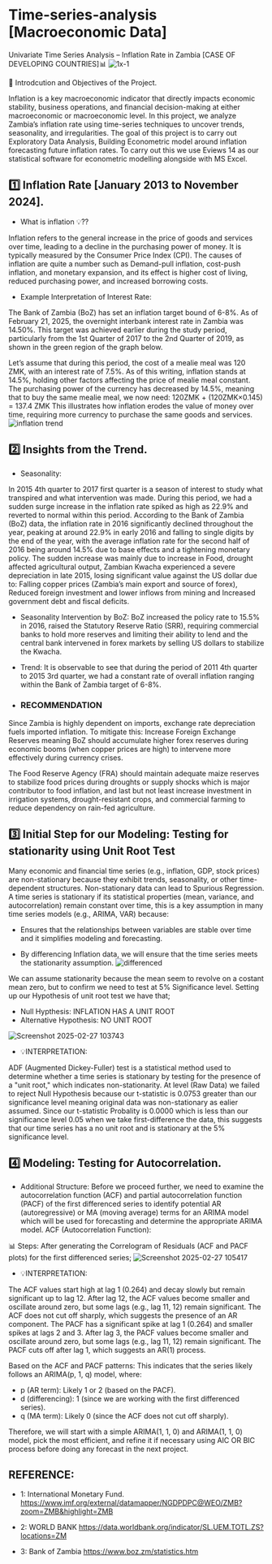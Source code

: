 # Time-series-analysis [Macroeconomic Data]
Univariate Time Series Analysis – Inflation Rate in Zambia [CASE OF DEVELOPING COUNTRIES]📊
![1x-1](https://github.com/user-attachments/assets/8edbcbf2-bc76-409f-8c85-36de7f2c9f71)



📌 Introdcution and Objectives of the Project.

Inflation is a key macroeconomic indicator that directly impacts economic stability, business operations, and financial decision-making at either macroeconomic or macroeconomic level. In this project, we analyze Zambia’s inflation rate using time-series techniques to uncover trends, seasonality, and irregularities. The goal of this project is to carry out Exploratory Data Analysis, Building Econometric model around inflation forecasting future inflation rates. To carry out this we use Eviews 14 as our statistical software for econometric modelling alongside with MS Excel.

## 1️⃣ Inflation Rate [January 2013 to November 2024].

- What is inflation 💡??

Inflation refers to the general increase in the price of goods and services over time, leading to a decline in the purchasing power of money. It is typically measured by the Consumer Price Index (CPI). The causes of inflation are quite a number such as Demand-pull inflation, cost-push inflation, and monetary expansion, and its effect is higher cost of living, reduced purchasing power, and increased borrowing costs.
  
- Example Interpretation of Interest Rate:

The Bank of Zambia (BoZ) has set an inflation target bound of 6-8%. As of February 21, 2025, the overnight interbank interest rate in Zambia was 14.50%. This target was achieved earlier during the study period, particularly from the 1st Quarter of 2017 to the 2nd Quarter of 2019, as shown in the green region of the graph below.

Let’s assume that during this period, the cost of a mealie meal was 120 ZMK, with an interest rate of 7.5%. As of this writing, inflation stands at 14.5%, holding other factors affecting the price of mealie meal constant. The purchasing power of the currency has decreased by 14.5%, meaning that to buy the same mealie meal, we now need: 120ZMK + (120ZMK×0.145) = 137.4 ZMK
This illustrates how inflation erodes the value of money over time, requiring more currency to purchase the same goods and services.
![inflation trend](https://github.com/user-attachments/assets/cd972a7b-0ecc-4add-8a5d-65d40e4b3658)


## 2️⃣ Insights from the Trend.

- Seasonality:

In 2015 4th quarter to 2017 first quarter is a season of interest to study what transpired and what intervention was made. During this period, we had a sudden surge increase in the inflation rate spiked as high as 22.9% and reverted to normal within this period. According to the Bank of Zambia (BoZ) data, the inflation rate in 2016 significantly declined throughout the year, peaking at around 22.9% in early 2016 and falling to single digits by the end of the year, with the average inflation rate for the second half of 2016 being around 14.5% due to base effects and a tightening monetary policy. The sudden increase was mainly due to increase in Food, drought affected agricultural output, Zambian Kwacha experienced a severe depreciation in late 2015, losing significant value against the US dollar due to:
Falling copper prices (Zambia’s main export and source of forex), Reduced foreign investment and lower inflows from mining and Increased government debt and fiscal deficits.

- Seasonality Intervention by BoZ: BoZ increased the policy rate to 15.5% in 2016, raised the Statutory Reserve Ratio (SRR), requiring commercial banks to hold more reserves and limiting their ability to lend and the central bank intervened in forex markets by selling US dollars to stabilize the Kwacha.

- Trend:  It is observable to see that during the period of 2011 4th quarter to 2015 3rd quarter, we had a constant rate of overall inflation ranging within the Bank of Zambia target of 6-8%.
  
- ### RECOMMENDATION
Since Zambia is highly dependent on imports, exchange rate depreciation fuels imported inflation. To mitigate this: Increase Foreign Exchange Reserves meaning BoZ should accumulate higher forex reserves during economic booms (when copper prices are high) to intervene more effectively during currency crises.

The Food Reserve Agency (FRA) should maintain adequate maize reserves to stabilize food prices during droughts or supply shocks which is major contributor to food inflation, and last but not least increase investment in irrigation systems, drought-resistant crops, and commercial farming to reduce dependency on rain-fed agriculture.

## 3️⃣ Initial Step for our Modeling: Testing for stationarity using Unit Root Test
Many economic and financial time series (e.g., inflation, GDP, stock prices) are non-stationary because they exhibit trends, seasonality, or other time-dependent structures. Non-stationary data can lead to
Spurious Regression. A time series is stationary if its statistical properties (mean, variance, and autocorrelation) remain constant over time, this is a key assumption in many time series models (e.g., ARIMA, VAR) because:
- Ensures that the relationships between variables are stable over time and it simplifies modeling and forecasting.
  
- By differencing Inflation data, we will ensure that the time series meets the stationarity assumption.
  ![differenced](https://github.com/user-attachments/assets/72e8596c-9e59-4131-9e79-532d8b1b45f9)


We can assume stationarity because the mean seem to revolve on a costant mean zero, but to confirm we need to test at 5% Significance level. Setting up our Hypothesis of unit root test we have that;
- Null Hypthesis: INFLATION HAS A UNIT ROOT
- Alternative Hypothesis: NO UNIT ROOT
  
![Screenshot 2025-02-27 103743](https://github.com/user-attachments/assets/4c44256b-73a2-43b7-b9ba-9e7e3afdb834)

- 💡INTERPRETATION:

ADF (Augmented Dickey-Fuller) test is a statistical method used to determine whether a time series is stationary by testing for the presence of a "unit root," which indicates non-stationarity. At level (Raw Data) we failed to reject  Null Hypothesis because our t-statistic is 0.0753 greater than our significance level meaning original data was non-stationary as ealier assumed. Since our t-statistic Probality is 0.0000 which is less than our significance level 0.05 when we take first-difference the data, this suggests that our time series has a no unit root and is stationary at the 5% significance level.

## 4️⃣ Modeling: Testing for Autocorrelation.

- Additional Structure: Before  we proceed further, we need to examine the autocorrelation function (ACF) and partial autocorrelation function (PACF) of the first differenced series to identify potential AR (autoregressive) or MA (moving average) terms for an ARIMA model which will be used for forecasting and determine the appropriate ARIMA model.
ACF (Autocorrelation Function):

📊 Steps: After generating the Correlogram of Residuals (ACF and PACF plots) for the first differenced series;
![Screenshot 2025-02-27 105417](https://github.com/user-attachments/assets/5dad2116-851e-46ed-a8eb-a6cd6f113348)

- 💡INTERPRETATION:

The ACF values start high at lag 1 (0.264) and decay slowly but remain significant up to lag 12. After lag 12, the ACF values become smaller and oscillate around zero, but some lags (e.g., lag 11, 12) remain significant. The ACF does not cut off sharply, which suggests the presence of an AR component. The PACF has a significant spike at lag 1 (0.264) and smaller spikes at lags 2 and 3. After lag 3, the PACF values become smaller and oscillate around zero, but some lags (e.g., lag 11, 12) remain significant. The PACF cuts off after lag 1, which suggests an AR(1) process.

Based on the ACF and PACF patterns: This indicates that the series likely follows an ARIMA(p, 1, q) model, where:

- p (AR term): Likely 1 or 2 (based on the PACF).
- d (differencing): 1 (since we are working with the first differenced series).
- q (MA term): Likely 0 (since the ACF does not cut off sharply).

Therefore, we will start with a simple ARIMA(1, 1, 0) and ARIMA(1, 1, 0) model, pick the most efficient, and refine it if necessary using AIC OR BIC process before doing any forecast in the next project.

## REFERENCE:

- 1: International Monetary Fund.
https://www.imf.org/external/datamapper/NGDPDPC@WEO/ZMB?zoom=ZMB&highlight=ZMB

- 2: WORLD BANK
https://data.worldbank.org/indicator/SL.UEM.TOTL.ZS?locations=ZM

- 3: Bank of Zambia
https://www.boz.zm/statistics.htm


